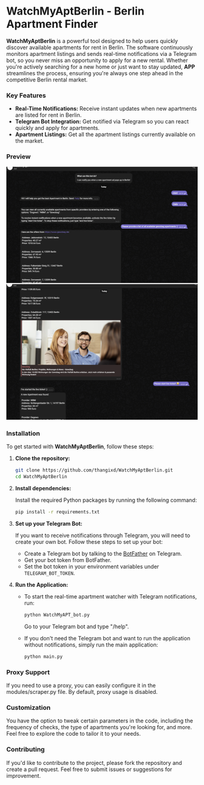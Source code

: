 
# WatchMyAptBerlin - Berlin Apartment Finder

**WatchMyAptBerlin** is a powerful tool designed to help users quickly discover available apartments for rent in Berlin. The software continuously monitors apartment listings and sends real-time notifications via a Telegram bot, so you never miss an opportunity to apply for a new rental. Whether you're actively searching for a new home or just want to stay updated, **APP** streamlines the process, ensuring you're always one step ahead in the competitive Berlin rental market.

### Key Features

- **Real-Time Notifications:** Receive instant updates when new apartments are listed for rent in Berlin.
- **Telegram Bot Integration:** Get notified via Telegram so you can react quickly and apply for apartments.
- **Apartment Listings:** Get all the apartment listings currently available on the market.

  
### Preview
![img.png](img/tg_bot_example_1.png)
   ![img.png](img/tg_bot_example_2.png)
### Installation

To get started with **WatchMyAptBerlin**, follow these steps:

1. **Clone the repository:**

   ```bash
   git clone https://github.com/thangixd/WatchMyAptBerlin.git
   cd WatchMyAptBerlin
   ```

2. **Install dependencies:**

   Install the required Python packages by running the following command:

   ```bash
   pip install -r requirements.txt
   ```

3. **Set up your Telegram Bot:**

   If you want to receive notifications through Telegram, you will need to create your own bot. Follow these steps to set up your bot:
   
   - Create a Telegram bot by talking to the [BotFather](https://core.telegram.org/bots#botfather) on Telegram.
   - Get your bot token from BotFather.
   - Set the bot token in your environment variables under `TELEGRAM_BOT_TOKEN`.


4. **Run the Application:**

   - To start the real-time apartment watcher with Telegram notifications, run:

     ```bash
     python WatchMyAPT_bot.py
     ```
      Go to your Telegram bot and type "/help".
   - If you don't need the Telegram bot and want to run the application without notifications, simply run the main application:

     ```bash
     python main.py
     ```

### Proxy Support

If you need to use a proxy, you can easily configure it in the modules/scraper.py file. By default, proxy usage is disabled.

### Customization

You have the option to tweak certain parameters in the code, including the frequency of checks, the type of apartments you're looking for, and more. Feel free to explore the code to tailor it to your needs.

### Contributing

If you'd like to contribute to the project, please fork the repository and create a pull request. Feel free to submit issues or suggestions for improvement.
